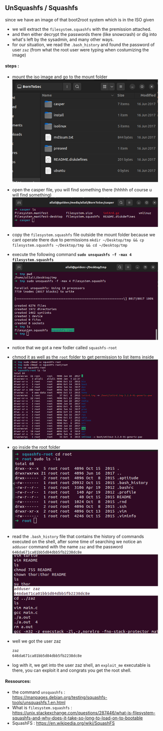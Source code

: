 ## UnSquashfs / Squashfs
since we have an image of that boot2root system which is in the ISO given 
- we will extract the `filesystem.squashfs` with the premission attached.
- and then either decrypt the passwords there (like snowcrash) or dig into what's left by the sysadmin, and many other ways.
- for our situation, we read the `.bash_history` and found the password of 
user `zaz` (from what the root user were typing when costumizing the image)

#### steps : 
- mount the iso image and go to the mount folder
    ![iso mount](../img/isomounted.png)
- open the casper file, you will find something there (hhhhh of course u will find something)
    ![casper folder](../img/casper_folder.png)
- copy the `filesystem.squashfs` file outside the mount folder because we cant operate there due to permissions `mkdir ~/Desktop/tmp && cp filesystem.squashfs ~/Desktop/tmp && cd ~/Desktop/tmp`
- execute the following command **`sudo unsquashfs -f -max 4 filesystem.squashfs`**
    ![unsquachs](../img/unsquach.png)
- notice that we got a new fodler called `squashfs-root`
- chmod it as well as the `root` folder to get permission to list items inside
    ![beforerootfolder](../img/beforerootfolder.png)
- go inside the root folder
    ![rootfolder](../img/rootfolder.png)
- read the `.bash_history` file that contains the history of commands executed on the shell, after some time of searching we notice an `adduser` command with the name `zaz` and the password `646da671ca01bb5d84dbb5fb2238dc8e`
    ![bashHistory](../img/bashHistory.png)

- well we got the user zaz
    ```txt
    zaz
    646da671ca01bb5d84dbb5fb2238dc8e
    ```
- log with it, we get into the user zaz shell, an `exploit_me` executable is there, you can exploit it and congrats you get the root shell.



#### Ressources:
- the command `unsquashfs` : https://manpages.debian.org/testing/squashfs-tools/unsquashfs.1.en.html
- What is `filesystem.squashfs` : https://unix.stackexchange.com/questions/287446/what-is-filesystem-squashfs-and-why-does-it-take-so-long-to-load-on-to-bootable
- SquashFS : https://en.wikipedia.org/wiki/SquashFS
